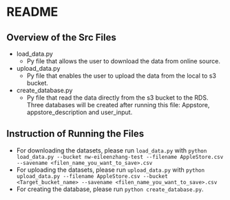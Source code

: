 # README
## Overview of the Src Files

 - load_data.py
	 - Py file that allows the user to download the data from online source. 
 - upload_data.py
	 - Py file that enables the user to upload the data from the local to s3 bucket. 
 - create_database.py 
	 - Py file that read the data directly from the s3 bucket to the RDS. Three databases will be created after running this file: Appstore, appstore_description and user_input. 

## Instruction of Running the Files

 -  For downloading the datasets, please run `load_data.py` with `python load_data.py --bucket nw-eileenzhang-test --filename AppleStore.csv --savename <filen_name_you_want_to_save>.csv`
 - For uploading the datasets, please run `upload_data.py` with `python upload_data.py --filename AppleStore.csv --bucket <Target_bucket_name> --savename <filen_name_you_want_to_save>.csv`
 - For creating the database, please run `python create_database.py`.



